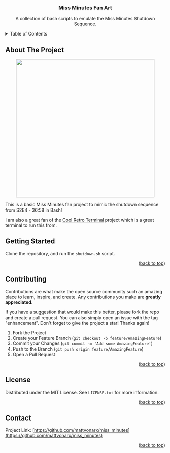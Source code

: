 <div align="center">
  <h3 align="center">Miss Minutes Fan Art</h3>
  <p align="center">
    A collection of bash scripts to emulate the Miss Minutes Shutdown Sequence.
</div>



<!-- TABLE OF CONTENTS -->
<details>
  <summary>Table of Contents</summary>
  <ol>
    <li><a href="#about-the-project">About The Project</a></li>
    <li><a href="#getting-started">Getting Started</a></li>
    <li><a href="#contributing">Contributing</a></li>
    <li><a href="#license">License</a></li>
    <li><a href="#contact">Contact</a></li>
  </ol>
</details>



<!-- ABOUT THE PROJECT -->
## About The Project

<div align="center">
  <img src="images/demo.gif" width="436"/>
</div>

This is a basic Miss Minutes fan project to mimic the shutdown sequence from S2E4 - 36:58 in Bash!

I am also a great fan of the [Cool Retro Terminal](https://github.com/Swordfish90/cool-retro-term) project which is a great terminal to run this from.

<!-- GETTING STARTED -->
## Getting Started

Clone the repository, and run the `shutdown.sh` script.

<p align="right">(<a href="#readme-top">back to top</a>)</p>

<!-- CONTRIBUTING -->
## Contributing

Contributions are what make the open source community such an amazing place to learn, inspire, and create. Any contributions you make are **greatly appreciated**.

If you have a suggestion that would make this better, please fork the repo and create a pull request. You can also simply open an issue with the tag "enhancement".
Don't forget to give the project a star! Thanks again!

1. Fork the Project
2. Create your Feature Branch (`git checkout -b feature/AmazingFeature`)
3. Commit your Changes (`git commit -m 'Add some AmazingFeature'`)
4. Push to the Branch (`git push origin feature/AmazingFeature`)
5. Open a Pull Request

<p align="right">(<a href="#readme-top">back to top</a>)</p>

<!-- LICENSE -->
## License

Distributed under the MIT License. See `LICENSE.txt` for more information.

<p align="right">(<a href="#readme-top">back to top</a>)</p>

<!-- CONTACT -->
## Contact

Project Link: [https://github.com/mattvonarx/miss_minutes](https://github.com/mattvonarx/miss_minutes)

<p align="right">(<a href="#readme-top">back to top</a>)</p>
